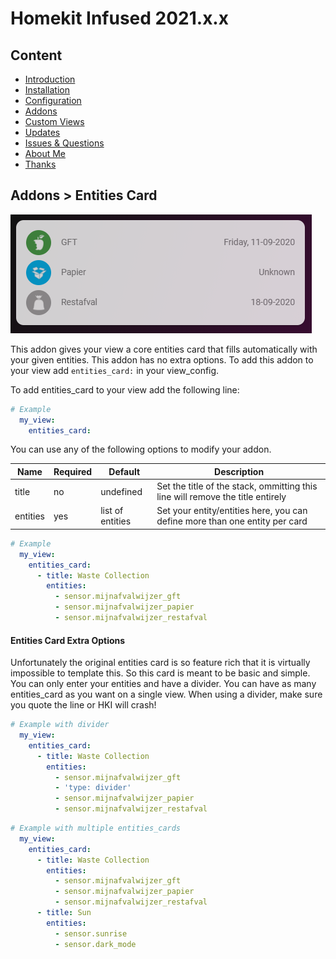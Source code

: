 # Homekit Infused 2021.x.x

## Content
- [Introduction](../index.md)
- [Installation](../installation.md)
- [Configuration](../configuration.md)
- [Addons](../addons.md)
- [Custom Views](../custom_views.md)
- [Updates](../updates.md)
- [Issues & Questions](../issues.md)
- [About Me](../about.md)
- [Thanks](../thanks.md)

## Addons > Entities Card

![Homekit Infused](../images/waste-collection-card.png)

This addon gives your view a core entities card that fills automatically with your given entities.
This addon has no extra options.
To add this addon to your view add `entities_card:` in your view_config.

To add entities_card to your view add the following line:

```yaml
# Example
  my_view:
    entities_card:
```

You can use any of the following options to modify your addon.

| Name | Required | Default | Description |
|----------------------------------|-------------|----------------------|-----------------------------------------------------------------------------------------------------------------------------------------------------------------------------------|
| title | no | undefined | Set the title of the stack, ommitting this line will remove the title entirely |
| entities | yes | list of entities | Set your entity/entities here, you can define more than one entity per card |

```yaml
# Example
  my_view:
    entities_card:
      - title: Waste Collection
        entities:
          - sensor.mijnafvalwijzer_gft
          - sensor.mijnafvalwijzer_papier
          - sensor.mijnafvalwijzer_restafval
``` 

#### Entities Card Extra Options

Unfortunately the original entities card is so feature rich that it is virtually impossible to template this. So this card is meant to be basic and simple. You can only enter your entities and have a divider.
You can have as many entities_card as you want on a single view. When using a divider, make sure you quote the line or HKI will crash!

```yaml
# Example with divider
  my_view:
    entities_card:
      - title: Waste Collection
        entities:
          - sensor.mijnafvalwijzer_gft
          - 'type: divider'
          - sensor.mijnafvalwijzer_papier
          - sensor.mijnafvalwijzer_restafval
``` 
```yaml
# Example with multiple entities_cards
  my_view:
    entities_card:
      - title: Waste Collection
        entities:
          - sensor.mijnafvalwijzer_gft
          - sensor.mijnafvalwijzer_papier
          - sensor.mijnafvalwijzer_restafval
      - title: Sun
        entities:
          - sensor.sunrise
          - sensor.dark_mode
``` 
